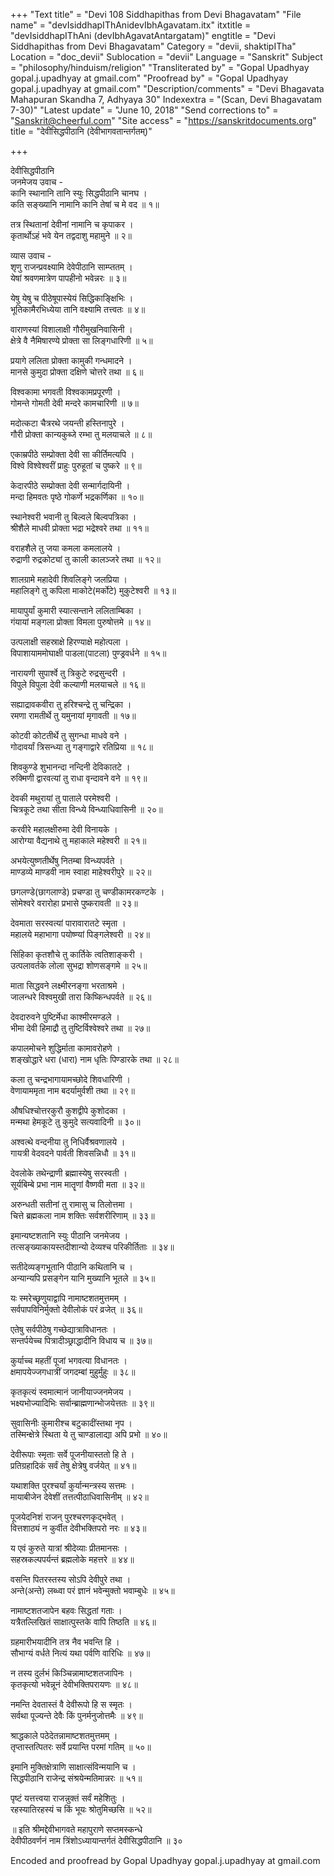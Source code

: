 +++
"Text title" = "Devi 108 Siddhapithas from Devi Bhagavatam"
"File name" = "devIsiddhapIThAnidevIbhAgavatam.itx"
itxtitle = "devIsiddhapIThAni (devIbhAgavatAntargatam)"
engtitle = "Devi Siddhapithas from Devi Bhagavatam"
Category = "devii, shaktipITha"
Location = "doc_devii"
Sublocation = "devii"
Language = "Sanskrit"
Subject = "philosophy/hinduism/religion"
"Transliterated by" = "Gopal Upadhyay gopal.j.upadhyay at gmail.com"
"Proofread by" = "Gopal Upadhyay gopal.j.upadhyay at gmail.com"
"Description/comments" = "Devi Bhagavata Mahapuran Skandha 7, Adhyaya 30"
Indexextra = "(Scan, Devi Bhagavatam 7-30)"
"Latest update" = "June 10, 2018"
"Send corrections to" = "Sanskrit@cheerful.com"
"Site access" = "https://sanskritdocuments.org"
title = "देवीसिद्धपीठानि (देवीभागवतान्तर्गतम्)"

+++
  
 देवीसिद्धपीठानि   
जनमेजय उवाच -  
कानि स्थानानि तानि स्युः सिद्धपीठानि चानघ ।  
कति सङ्ख्यानि नामानि कानि तेषां च मे वद ॥ १॥  
  
तत्र स्थितानां देवीनां नामानि च कृपाकर ।  
कृतार्थोऽहं भवे येन तद्वदाशु महामुने ॥ २॥  
  
व्यास उवाच -  
शृणु राजन्प्रवक्ष्यामि देवेपीठानि साम्प्ततम् ।  
येषां श्रवणमात्रेण पापहीनो भवेन्नरः ॥ ३॥  
  
येषु येषु च पीठेषूपास्येयं सिद्धिकाङ्क्षिभिः ।  
भूतिकामैरभिध्येया तानि वक्ष्यामि तत्त्वतः ॥ ४॥  
  
वाराणस्यां विशालाक्षी गौरीमुखनिवासिनी ।  
क्षेत्रे वै नैमिषारण्ये प्रोक्ता सा लिङ्गधारिणी ॥ ५॥  
  
प्रयागे ललिता प्रोक्ता कामुकी गन्धमादने ।  
मानसे कुमुदा प्रोक्ता दक्षिणे चोत्तरे तथा ॥ ६॥  
  
विश्वकामा भगवती विश्वकामप्रपूरणी ।  
गोमन्ते गोमती देवी मन्दरे कामचारिणी ॥ ७॥  
  
मदोत्कटा चैत्ररथे जयन्ती हस्तिनापुरे ।  
गौरी प्रोक्ता कान्यकुब्जे रम्भा तु मलयाचले ॥ ८॥  
  
एकाम्रपीठे सम्प्रोक्ता देवी सा कीर्तिमत्यपि ।  
विश्वे विश्वेश्वरीं प्राहुः पुरुहूतां च पुष्करे ॥ ९॥  
  
केदारपीठे सम्प्रोक्ता देवी सन्मार्गदायिनी ।  
मन्दा हिमवतः पृष्ठे गोकर्णे भद्रकर्णिका ॥ १०॥  
  
स्थानेश्वरी भवानी तु बिल्वले बिल्वपत्रिका ।  
श्रीशैले माधवी प्रोक्ता भद्रा भद्रेश्वरे तथा ॥ ११॥  
  
वराहशैले तु जया कमला कमलालये ।  
रुद्राणी रुद्रकोट्यां तु काली कालञ्जरे तथा ॥ १२॥  
  
शालग्रामे महादेवी शिवलिङ्गे जलप्रिया ।  
महालिङ्गे तु कपिला माकोटे(मर्कोटे) मुकुटेश्वरी ॥ १३॥  
  
मायापुर्यां कुमारी स्यात्सन्ताने ललिताम्बिका ।  
गंयायां मङ्गला प्रोक्ता विमला पुरुषोत्तमे ॥ १४॥  
  
उत्पलाक्षी सहस्राक्षे हिरण्याक्षे महोत्पला ।  
विपाशायाममोघाक्षी पाडला(पाटला) पुण्ड्रवर्धने ॥ १५॥  
  
नारायणी सुपार्श्वे तु त्रिकुटे रुद्रसुन्दरी ।  
विपुले विपुला देवी कल्याणी मलयाचले ॥ १६॥  
  
सह्याद्रावकवीरा तु हरिश्चन्द्रे तु चन्द्रिका ।  
रमणा रामतीर्थे तु यमुनायां मृगावती ॥ १७॥  
  
कोटवी कोटतीर्थे तु सुगन्धा माधवे वने ।  
गोदावर्यां त्रिसन्ध्या तु गङ्गाद्वारे रतिप्रिया ॥ १८॥  
  
शिवकुण्डे शुभानन्दा नन्दिनी देविकातटे ।  
रुक्मिणी द्वारवत्यां तु राधा वृन्दावने वने ॥ १९॥  
  
देवकी मथुरायां तु पाताले परमेश्वरी ।  
चित्रकूटे तथा सीता विन्ध्ये विन्ध्याधिवासिनी ॥ २०॥  
  
करवीरे महालक्षीरुमा देवी विनायके ।  
आरोग्या वैद्यनाथे तु महाकाले महेश्वरी ॥ २१॥  
  
अभयेत्युष्णतीर्थेषु नितम्बा विन्ध्यपर्वते ।  
माण्डव्ये माण्डवी नाम स्वाहा माहेश्वरीपुरे ॥ २२॥  
  
छगलण्डे(छागलाण्डे) प्रचण्डा तु चण्डीकामरकण्टके ।  
सोमेश्वरे वरारोहा प्रभासे पुष्करावती ॥ २३॥  
  
देवमाता सरस्वत्यां पारावारातटे स्मृता ।  
महालये महाभागा पयोष्ण्यां पिङ्गलेश्वरी ॥ २४॥  
  
सिंहिका कृतशौचे तु कार्तिके त्वतिशाङ्करी ।  
उत्पलावर्तके लोला सुभद्रा शोणसङ्गमे ॥ २५॥  
  
माता सिद्धवने लक्ष्मीरनङ्गा भरताश्रमे ।  
जालन्धरे विश्वमुखी तारा किष्किन्धपर्वते ॥ २६॥  
  
देवदारुवने पुष्टिर्मेधा काश्मीरमण्डले ।  
भीमा देवी हिमाद्रौ तु तुष्टिर्विश्वेश्वरे तथा ॥ २७॥  
  
कपालमोचने शुद्धिर्माता कामावरोहणे ।  
शङ्खोद्धारे धरा (धारा) नाम धृतिः पिण्डारके तथा ॥ २८॥  
  
कला तु चन्द्रभागायामच्छोदे शिवधारिणी ।  
वेणायाममृता नाम बदर्यामुर्वशी तथा ॥ २९॥  
  
औषधिश्चोत्तरकुरौ कुशद्वीपे कुशोदका ।  
मन्मथा हेमकूटे तु कुमुदे सत्यवादिनी ॥ ३०॥  
  
अश्वत्थे वन्दनीया तु निधिर्वैश्रवणालये ।  
गायत्री वेदवदने पार्वती शिवसन्निधौ ॥ ३१॥  
  
देवलोके तथेन्द्राणी ब्रह्मास्येषु सरस्वती ।  
सूर्यबिम्बे प्रभा नाम मातॄणां वैष्णवी मता ॥ ३२॥  
  
अरुन्धती सतीनां तु रामासु च तिलोत्तमा ।  
चित्ते ब्रह्मकला नाम शक्तिः सर्वशरीरिणाम् ॥ ३३॥  
  
इमान्यष्टशतानि स्युः पीठानि जनमेजय ।  
तत्सङ्ख्याकायस्तदीशान्यो देव्यश्च परिकीर्तिताः ॥ ३४॥  
  
सतीदेव्यङ्गभूतानि पीठानि कथितानि च ।  
अन्यान्यपि प्रसङ्गेन यानि मुख्यानि भूतले ॥ ३५॥  
  
यः स्मरेच्छृणुयाद्वापि नामाष्टशतमुत्तमम् ।  
सर्वपापविनिर्मुक्तो देवीलोकं परं व्रजेत् ॥ ३६॥  
  
एतेषु सर्वपीठेषु गच्छेद्यात्राविधानतः ।  
सन्तर्पयेच्च पित्रादीञ्छ्राद्धादीनि विधाय च ॥ ३७॥  
  
कुर्याच्च महतीं पूजां भगवत्या विधानतः ।  
क्षमापयेज्जगधात्रीं जगदम्बां मुहुर्मुहुः ॥ ३८॥  
  
कृतकृत्यं स्वमात्मानं जानीयाज्जनमेजय ।  
भक्ष्यभोज्यादिभिः सर्वान्ब्राह्मणान्भोजयेत्ततः ॥ ३९॥  
  
सुवासिनीः कुमारीश्च बटुकादींस्तथा नृप ।  
तस्मिन्क्षेत्रे स्थिता ये तु चाण्डालाद्या अपि प्रभो ॥ ४०॥  
  
देवीरूपाः स्मृताः सर्वे पूजनीयास्ततो हि ते ।  
प्रतिग्रहादिकं सर्वं तेषु क्षेत्रेषु वर्जयेत् ॥ ४१॥  
  
यथाशक्ति पुरश्चर्यां कुर्यान्मन्त्रस्य सत्तमः ।  
मायाबीजेन देवेशीं तत्तत्पीठाधिवासिनीम् ॥ ४२॥  
  
पूजयेदनिशं राजन् पुरश्चरणकृद्भवेत् ।  
वित्तशाठ्यं न कुर्वीत देवीभक्तिपरो नरः ॥ ४३॥  
  
य एवं कुरुते यात्रां श्रीदेव्याः प्रीतमानसः ।  
सहस्रकल्पपर्यन्तं ब्रह्मलोके महत्तरे ॥ ४४॥  
  
वसन्ति पितरस्तस्य सोऽपि देवीपुरे तथा ।  
अन्ते(अन्ते) लब्ध्वा परं ज्ञानं भवेन्मुक्तो भवाम्बुधेः ॥ ४५॥  
  
नामाष्टशतजापेन बहवः सिद्धतां गताः ।  
यत्रैतल्लिखितं साक्षात्पुस्तके वापि तिष्ठति ॥ ४६॥  
  
ग्रहमारीभयादीनि तत्र नैव भवन्ति हि ।  
सौभाग्यं वर्धते नित्यं यथा पर्वणि वारिधिः ॥ ४७॥  
  
न तस्य दुर्लभं किञ्चिन्नामाष्टशतजापिनः ।  
कृतकृत्यो भवेन्नूनं देवीभक्तिपरायणः ॥ ४८॥  
  
नमन्ति देवतास्तं वै देवीरूपो हि स स्मृतः ।  
सर्वथा पूज्यन्ते देवैः किं पुनर्मनुजोत्तमैः ॥ ४९॥  
  
श्राद्धकाले पठेदेतन्नामाष्टशतमुत्तमम् ।  
तृप्तास्तत्पितरः सर्वे प्रयान्ति परमां गतिम् ॥ ५०॥  
  
इमानि मुक्तिक्षेत्राणि साक्षात्संविन्मयानि च ।  
सिद्धपीठानि राजेन्द्र संश्रयेन्मतिमान्नरः ॥ ५१॥  
  
पृष्टं यत्तत्त्वया राजन्नुक्तं सर्वं महेशितुः ।  
रहस्यातिरहस्यं च किं भूयः श्रोतुमिच्छसि ॥ ५२॥  
  
॥ इति श्रीमद्देवीभागवते महापुराणे सप्तमस्कन्धे  
देवीपीठवर्णनं नाम त्रिंशोऽध्यायान्तर्गतं देवीसिद्धपीठानि ॥ ३०  
  
Encoded and proofread by Gopal Upadhyay gopal.j.upadhyay at gmail.com  
  
